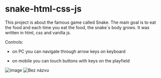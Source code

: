 # snake-html-css-js
This project is about the famous game called Snake. The main goal is to eat the food and each time you eat the food, the snake`s body grows. It was written in html, css and vanilla js.

Controls:
    
   - on PC you can navigate through arrow keys on keyboard
    
   - on mobile you can touch buttons with keys on the playfield


![image](https://github.com/Hugisko/snake-html-css-js/assets/122363210/6fbd1b54-bb37-47ba-bffa-69f84552f1c6)
![Bez názvu](https://github.com/Hugisko/snake-html-css-js/assets/122363210/fa8b0674-5eef-46ba-a55e-e8cf0a35a336)



